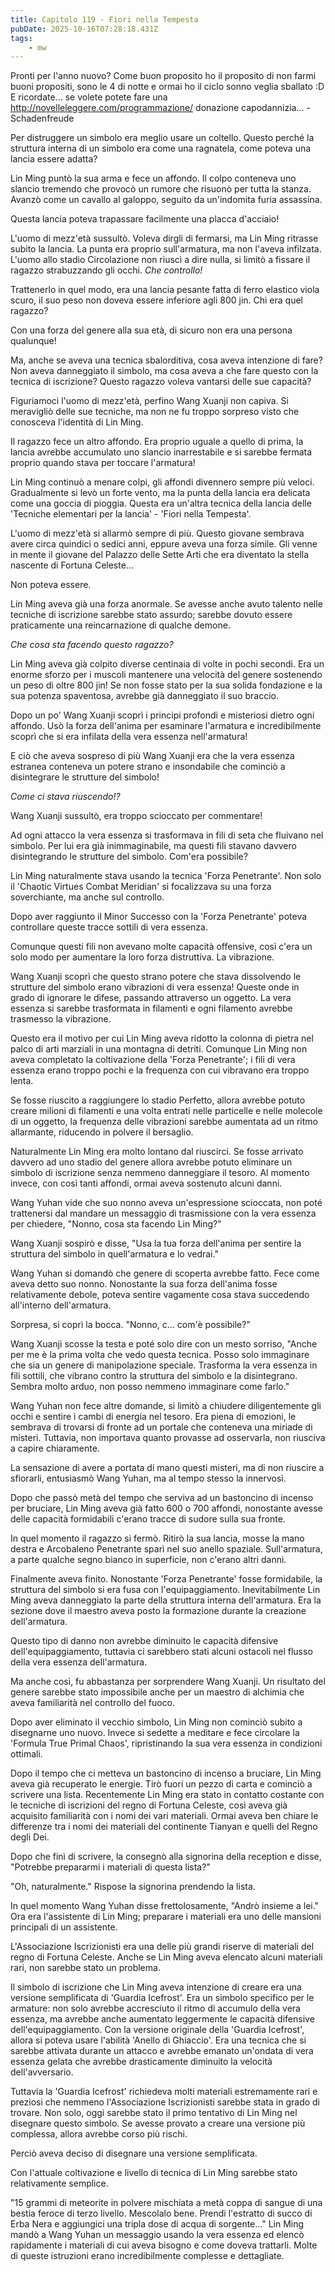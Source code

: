 ```yaml
---
title: Capitolo 119 - Fiori nella Tempesta
pubDate: 2025-10-16T07:28:18.431Z
tags:
    - mw
---
```



Pronti per l'anno nuovo? Come buon proposito ho il proposito di non farmi buoni propositi, sono le 4 di notte e ormai ho il ciclo sonno veglia sballato :D
E ricordate... se volete potete fare una http://novelleleggere.com/programmazione/ donazione capodannizia...
-Schadenfreude


Per distruggere un simbolo era meglio usare un coltello. Questo perché la struttura interna di un simbolo era come una ragnatela, come poteva una lancia essere adatta?


Lin Ming puntò la sua arma e fece un affondo. Il colpo conteneva uno slancio tremendo che provocò un rumore che risuonò per tutta la stanza. Avanzò come un cavallo al galoppo, seguito da un'indomita furia assassina.


Questa lancia poteva trapassare facilmente una placca d'acciaio!


L'uomo di mezz'età sussultò. Voleva dirgli di fermarsi, ma Lin Ming ritrasse subito la lancia. La punta era proprio sull'armatura, ma non l'aveva infilzata.
L'uomo allo stadio Circolazione non riuscì a dire nulla, si limitò a fissare il ragazzo strabuzzando gli occhi. <em>Che controllo!</em>


Trattenerlo in quel modo, era una lancia pesante fatta di ferro elastico viola scuro, il suo peso non doveva essere inferiore agli 800 jin. Chi era quel ragazzo?


Con una forza del genere alla sua età, di sicuro non era una persona qualunque!


Ma, anche se aveva una tecnica sbalorditiva, cosa aveva intenzione di fare? Non aveva danneggiato il simbolo, ma cosa aveva a che fare questo con la tecnica di iscrizione?
Questo ragazzo voleva vantarsi delle sue capacità?


Figuriamoci l'uomo di mezz'età, perfino Wang Xuanji non capiva. Si meravigliò delle sue tecniche, ma non ne fu troppo sorpreso visto che conosceva l'identità di Lin Ming.


Il ragazzo fece un altro affondo. Era proprio uguale a quello di prima, la lancia avrebbe accumulato uno slancio inarrestabile e si sarebbe fermata proprio quando stava per toccare l'armatura!


Lin Ming continuò a menare colpi, gli affondi divennero sempre più veloci. Gradualmente si levò un forte vento, ma la punta della lancia era delicata come una goccia di pioggia. Questa era un'altra tecnica della lancia delle 'Tecniche elementari per la lancia' - 'Fiori nella Tempesta'.


L'uomo di mezz'età si allarmò sempre di più. Questo giovane sembrava avere circa quindici o sedici anni, eppure aveva una forza simile. Gli venne in mente il giovane del Palazzo delle Sette Arti che era diventato la stella nascente di Fortuna Celeste...


Non poteva essere.


Lin Ming aveva già una forza anormale. Se avesse anche avuto talento nelle tecniche di iscrizione sarebbe stato assurdo; sarebbe dovuto essere praticamente una reincarnazione di qualche demone.


<em>Che cosa sta facendo questo ragazzo?</em>


Lin Ming aveva già colpito diverse centinaia di volte in pochi secondi. Era un enorme sforzo per i muscoli mantenere una velocità del genere sostenendo un peso di oltre 800 jin! Se non fosse stato per la sua solida fondazione e la sua potenza spaventosa, avrebbe già danneggiato il suo braccio.


Dopo un po' Wang Xuanji scoprì i principi profondi e misteriosi dietro ogni affondo. Usò la forza dell'anima per esaminare l'armatura e incredibilmente scoprì che si era infilata della vera essenza nell'armatura!


E ciò che aveva sospreso di più Wang Xuanji  era che la vera essenza estranea conteneva un potere strano e insondabile che cominciò a disintegrare le strutture del simbolo!


<em>Come ci stava riuscendo!?</em>


Wang Xuanji sussultò, era troppo scioccato per commentare!


Ad ogni attacco la vera essenza si trasformava in fili di seta che fluivano nel simbolo. Per lui era già inimmaginabile, ma questi fili stavano davvero disintegrando le strutture del simbolo. Com'era possibile?


Lin Ming naturalmente stava usando la tecnica 'Forza Penetrante'. Non solo il 'Chaotic Virtues Combat Meridian' si focalizzava su una forza soverchiante, ma anche sul controllo.


Dopo aver raggiunto il Minor Successo con la 'Forza Penetrante' poteva controllare queste tracce sottili di vera essenza.


Comunque questi fili non avevano molte capacità offensive, così c'era un solo modo per aumentare la loro forza distruttiva.
La vibrazione.


Wang Xuanji scoprì che questo strano potere che stava dissolvendo le strutture del simbolo erano vibrazioni di vera essenza!
Queste onde in grado di ignorare le difese, passando attraverso un oggetto. La vera essenza si sarebbe trasformata in filamenti e ogni filamento avrebbe trasmesso la vibrazione.


Questo era il motivo per cui Lin Ming aveva ridotto la colonna di pietra nel palco di arti marziali in una montagna di detriti.
Comunque Lin Ming non aveva completato la coltivazione della 'Forza Penetrante'; i fili di vera essenza erano troppo pochi e la frequenza con cui vibravano era troppo lenta.


Se fosse riuscito a raggiungere lo stadio Perfetto, allora avrebbe potuto creare milioni di filamenti e una volta entrati nelle particelle e nelle molecole di un oggetto, la frequenza delle vibrazioni sarebbe aumentata ad un ritmo allarmante, riducendo in polvere il bersaglio.


Naturalmente Lin Ming era molto lontano dal riuscirci. Se fosse arrivato davvero ad uno stadio del genere allora avrebbe potuto eliminare un simbolo di iscrizione senza nemmeno danneggiare il tesoro.
Al momento invece, con così tanti affondi, ormai aveva sostenuto alcuni danni.


Wang Yuhan vide che suo nonno aveva un'espressione scioccata, non poté trattenersi dal mandare un messaggio di trasmissione con la vera essenza per chiedere, "Nonno, cosa sta facendo Lin Ming?"


Wang Xuanji sospirò e disse, "Usa la tua forza dell'anima per sentire la struttura del simbolo in quell'armatura e lo vedrai."


Wang Yuhan si domandò che genere di scoperta avrebbe fatto. Fece come aveva detto suo nonno.
Nonostante la sua forza dell'anima fosse relativamente debole, poteva sentire vagamente cosa stava succedendo all'interno dell'armatura.


Sorpresa, si coprì la bocca. "Nonno, c... com'è possibile?"


Wang Xuanji scosse la testa e poté solo dire con un mesto sorriso, "Anche per me è la prima volta che vedo questa tecnica. Posso solo immaginare che sia un genere di manipolazione speciale. Trasforma la vera essenza in fili sottili, che vibrano contro la struttura del simbolo e la disintegrano. Sembra molto arduo, non posso nemmeno immaginare come farlo."


Wang Yuhan non fece altre domande, si limitò a chiudere diligentemente gli occhi e sentire i cambi di energia nel tesoro. Era piena di emozioni, le sembrava di trovarsi di fronte ad un portale che conteneva una miriade di misteri.
Tuttavia, non importava quanto provasse ad osservarla, non riusciva a capire chiaramente.


La sensazione di avere a portata di mano questi misteri, ma di non riuscire a sfiorarli, entusiasmò Wang Yuhan, ma al tempo stesso la innervosì.


Dopo che passò metà del tempo che serviva ad un bastoncino di incenso per bruciare, Lin Ming aveva già fatto 600 o 700 affondi, nonostante avesse delle capacità formidabili c'erano tracce di sudore sulla sua fronte.


In quel momento il ragazzo si fermò. Ritirò la sua lancia, mosse la mano destra e Arcobaleno Penetrante sparì nel suo anello spaziale.
Sull'armatura, a parte qualche segno bianco in superficie, non c'erano altri danni.


Finalmente aveva finito. Nonostante 'Forza Penetrante' fosse formidabile, la struttura del simbolo si era fusa con l'equipaggiamento. Inevitabilmente Lin Ming aveva danneggiato la parte della struttura interna dell'armatura. Era la sezione dove il maestro aveva posto la formazione durante la creazione dell'armatura.


Questo tipo di danno non avrebbe diminuito le capacità difensive dell'equipaggiamento, tuttavia ci sarebbero stati alcuni ostacoli nel flusso della vera essenza dell'armatura.


Ma anche così, fu abbastanza per sorprendere Wang Xuanji. Un risultato del genere sarebbe stato impossibile anche per un maestro di alchimia che aveva familiarità nel controllo del fuoco.


Dopo aver eliminato il vecchio simbolo, Lin Ming non cominciò subito a disegnarne uno nuovo. Invece si sedette a meditare e fece circolare la 'Formula True Primal Chaos', ripristinando la sua vera essenza in condizioni ottimali.


Dopo il tempo che ci metteva un bastoncino di incenso a bruciare, Lin Ming aveva già recuperato le energie. Tirò fuori un pezzo di carta e cominciò a scrivere una lista. Recentemente Lin Ming era stato in contatto costante con le tecniche di iscrizioni del regno di Fortuna Celeste, così aveva già acquisito familiarità con i nomi dei vari materiali. Ormai aveva ben chiare le differenze tra i nomi dei materiali del continente Tianyan e quelli del Regno degli Dei.


Dopo che finì di scrivere, la consegnò alla signorina della reception e disse, "Potrebbe prepararmi i materiali di questa lista?"


"Oh, naturalmente." Rispose la signorina prendendo la lista.


In quel momento Wang Yuhan disse frettolosamente, "Andrò insieme a lei."
Ora era l'assistente di Lin Ming; preparare i materiali era uno delle mansioni principali di un assistente.


L'Associazione Iscrizionisti era una delle più grandi riserve di materiali del regno di Fortuna Celeste. Anche se Lin Ming aveva elencato alcuni materiali rari, non sarebbe stato un problema.


Il simbolo di iscrizione che Lin Ming aveva intenzione di creare era una versione semplificata di 'Guardia Icefrost'.
Era un simbolo specifico per le armature: non solo avrebbe accresciuto il ritmo di accumulo della vera essenza, ma avrebbe anche aumentato leggermente le capacità difensive dell'equipaggiamento. Con la versione originale della 'Guardia Icefrost', allora si poteva usare l'abilità 'Anello di Ghiaccio'.
Era una tecnica che si sarebbe attivata durante un attacco e avrebbe emanato un'ondata di vera essenza gelata che avrebbe drasticamente diminuito la velocità dell'avversario.


Tuttavia la 'Guardia Icefrost' richiedeva molti materiali estremamente rari e preziosi che nemmeno l'Associazione Iscrizionisti sarebbe stata in grado di trovare. Non solo, oggi sarebbe stato il primo tentativo di Lin Ming nel disegnare questo simbolo. Se avesse provato a creare una versione più complessa, allora avrebbe corso più rischi.


Perciò aveva deciso di disegnare una versione semplificata.


Con l'attuale coltivazione e livello di tecnica di Lin Ming sarebbe stato relativamente semplice.


"15 grammi di meteorite in polvere mischiata a metà coppa di sangue di una bestia feroce di terzo livello. Mescolalo bene. Prendi l'estratto di succo di Erba Nera e aggiungici una tripla dose di acqua di sorgente..." Lin Ming mandò a Wang Yuhan un messaggio usando la vera essenza ed elencò rapidamente i materiali di cui aveva bisogno e come doveva trattarli. Molte di queste istruzioni erano incredibilmente complesse e dettagliate.
                                


                                




